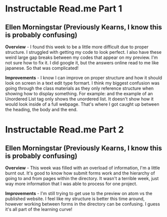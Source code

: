 # Instructable Read.me Part 1

## Ellen Morningstar (Previously Kearns, I know this is probably confusing)

**Overview** - I found this week to be a little more difficult due to proper structure. I struggled with getting my code to look perfect. I also have these weird large gap breaks between my codes that appear on my preview. I'm not sure how to fix it. I did google it, but the answers online read to me like japanese. So that was complicated!


**Improvements** - I know I can improve on proper structure and how it should look on screen in a text edit type formart. I think my biggest confusion was going through the class materials as they only reference structure when showing how to display something. For example: and the example of an Unordered List tag only shows the unordered list. It doesn't show how it would look inside of a full webpage. That's where I got caught up between the heading, the body and the end.

# Instructable Read.me Part 2

## Ellen Morningstar (Previously Kearns, I know this is probably confusing)

**Overview** - This week was filled with an overload of information, I'm a little burnt out. It's good to know how submit forms work and the hierarchy of going to and from pages within the directory. It wasn't a terrible week, just way more information that I was able to process for one project.


**Improvements** - I'm still trying to get use to the preview on atom vs the published website. I feel like my structure is better this time around, however working between forms in the directory can be confusing. I guess it's all part of the learning curve!
